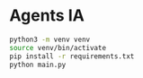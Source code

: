# Agents IA

```bash
python3 -m venv venv
source venv/bin/activate
pip install -r requirements.txt
python main.py
```
